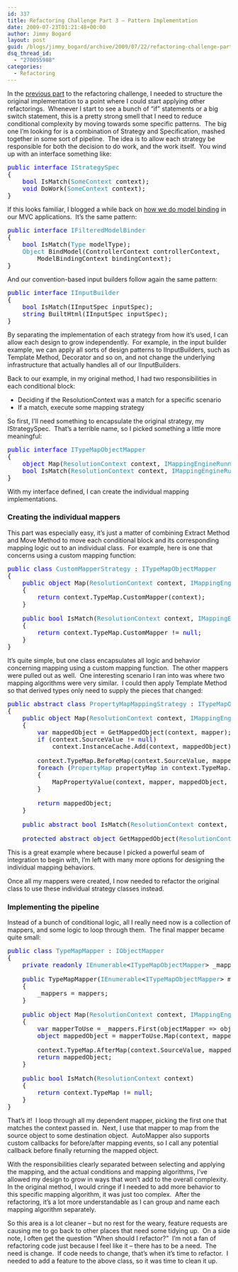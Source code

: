 ```yaml
---
id: 337
title: Refactoring Challenge Part 3 – Pattern Implementation
date: 2009-07-23T01:21:48+00:00
author: Jimmy Bogard
layout: post
guid: /blogs/jimmy_bogard/archive/2009/07/22/refactoring-challenge-part-3-pattern-implementation.aspx
dsq_thread_id:
  - "270055988"
categories:
  - Refactoring
---
```

In the [previous part](http://www.lostechies.com/blogs/jimmy_bogard/archive/2009/07/08/refactoring-challenge-part-2-preparation.aspx) to the refactoring challenge, I needed to structure the original implementation to a point where I could start applying other refactorings.&#160; Whenever I start to see a bunch of “if” statements or a big switch statement, this is a pretty strong smell that I need to reduce conditional complexity by moving towards some specific patterns.&#160; The big one I’m looking for is a combination of Strategy and Specification, mashed together in some sort of pipeline.&#160; The idea is to allow each strategy be responsible for both the decision to do work, and the work itself.&#160; You wind up with an interface something like:

<pre><span style="color: blue">public interface </span><span style="color: #2b91af">IStrategySpec
</span>{
    <span style="color: blue">bool </span>IsMatch(<span style="color: #2b91af">SomeContext </span>context);
    <span style="color: blue">void </span>DoWork(<span style="color: #2b91af">SomeContext </span>context);
}</pre>

[](http://11011.net/software/vspaste)

If this looks familiar, I blogged a while back on [how we do model binding](http://www.lostechies.com/blogs/jimmy_bogard/archive/2009/03/17/a-better-model-binder.aspx) in our MVC applications.&#160; It’s the same pattern:

<pre><span style="color: blue">public interface </span><span style="color: #2b91af">IFilteredModelBinder
</span>{
    <span style="color: blue">bool </span>IsMatch(<span style="color: #2b91af">Type </span>modelType);
    <span style="color: #2b91af">Object </span>BindModel(ControllerContext controllerContext, 
        ModelBindingContext bindingContext);
}</pre>

[](http://11011.net/software/vspaste)

And our convention-based input builders follow again the same pattern:

<pre><span style="color: blue">public interface </span><span style="color: #2b91af">IInputBuilder
</span>{
    <span style="color: blue">bool </span>IsMatch(IInputSpec inputSpec);
    <span style="color: blue">string </span>BuiltHtml(IInputSpec inputSpec);
}</pre>

[](http://11011.net/software/vspaste)

By separating the implementation of each strategy from how it’s used, I can allow each design to grow independently.&#160; For example, in the input builder example, we can apply all sorts of design patterns to IInputBuilders, such as Template Method, Decorator and so on, and not change the underlying infrastructure that actually handles all of our IInputBuilders.

Back to our example, in my original method, I had two responsibilities in each conditional block:

  * Deciding if the ResolutionContext was a match for a specific scenario
  * If a match, execute some mapping strategy

So first, I’ll need something to encapsulate the original strategy, my IStrategySpec.&#160; That’s a terrible name, so I picked something a little more meaningful:

<pre><span style="color: blue">public interface </span><span style="color: #2b91af">ITypeMapObjectMapper
</span>{
    <span style="color: blue">object </span>Map(<span style="color: #2b91af">ResolutionContext </span>context, <span style="color: #2b91af">IMappingEngineRunner </span>mapper);
    <span style="color: blue">bool </span>IsMatch(<span style="color: #2b91af">ResolutionContext </span>context, <span style="color: #2b91af">IMappingEngineRunner </span>mapper);
}</pre>

[](http://11011.net/software/vspaste)

With my interface defined, I can create the individual mapping implementations.

### Creating the individual mappers

This part was especially easy, it’s just a matter of combining Extract Method and Move Method to move each conditional block and its corresponding mapping logic out to an individual class.&#160; For example, here is one that concerns using a custom mapping function:

<pre><span style="color: blue">public class </span><span style="color: #2b91af">CustomMapperStrategy </span>: <span style="color: #2b91af">ITypeMapObjectMapper
</span>{
    <span style="color: blue">public object </span>Map(<span style="color: #2b91af">ResolutionContext </span>context, <span style="color: #2b91af">IMappingEngineRunner </span>mapper)
    {
        <span style="color: blue">return </span>context.TypeMap.CustomMapper(context);
    }

    <span style="color: blue">public bool </span>IsMatch(<span style="color: #2b91af">ResolutionContext </span>context, <span style="color: #2b91af">IMappingEngineRunner </span>mapper)
    {
        <span style="color: blue">return </span>context.TypeMap.CustomMapper != <span style="color: blue">null</span>;
    }
}</pre>

[](http://11011.net/software/vspaste)

It’s quite simple, but one class encapsulates all logic and behavior concerning mapping using a custom mapping function.&#160; The other mappers were pulled out as well.&#160; One interesting scenario I ran into was where two mapping algorithms were very similar.&#160; I could then apply Template Method so that derived types only need to supply the pieces that changed:

<pre><span style="color: blue">public abstract class </span><span style="color: #2b91af">PropertyMapMappingStrategy </span>: <span style="color: #2b91af">ITypeMapObjectMapper
</span>{
    <span style="color: blue">public object </span>Map(<span style="color: #2b91af">ResolutionContext </span>context, <span style="color: #2b91af">IMappingEngineRunner </span>mapper)
    {
        <span style="color: blue">var </span>mappedObject = GetMappedObject(context, mapper);
        <span style="color: blue">if </span>(context.SourceValue != <span style="color: blue">null</span>)
            context.InstanceCache.Add(context, mappedObject);

        context.TypeMap.BeforeMap(context.SourceValue, mappedObject);
        <span style="color: blue">foreach </span>(<span style="color: #2b91af">PropertyMap </span>propertyMap <span style="color: blue">in </span>context.TypeMap.GetPropertyMaps())
        {
            MapPropertyValue(context, mapper, mappedObject, propertyMap);
        }

        <span style="color: blue">return </span>mappedObject;
    }

    <span style="color: blue">public abstract bool </span>IsMatch(<span style="color: #2b91af">ResolutionContext </span>context, <span style="color: #2b91af">IMappingEngineRunner </span>mapper);

    <span style="color: blue">protected abstract object </span>GetMappedObject(<span style="color: #2b91af">ResolutionContext </span>context, <span style="color: #2b91af">IMappingEngineRunner </span>mapper);</pre>

[](http://11011.net/software/vspaste)

This is a great example where because I picked a powerful seam of integration to begin with, I’m left with many more options for designing the individual mapping behaviors.

Once all my mappers were created, I now needed to refactor the original class to use these individual strategy classes instead.

### Implementing the pipeline

Instead of a bunch of conditional logic, all I really need now is a collection of mappers, and some logic to loop through them.&#160; The final mapper became quite small:

<pre><span style="color: blue">public class </span><span style="color: #2b91af">TypeMapMapper </span>: <span style="color: #2b91af">IObjectMapper
</span>{
    <span style="color: blue">private readonly </span><span style="color: #2b91af">IEnumerable</span>&lt;<span style="color: #2b91af">ITypeMapObjectMapper</span>&gt; _mappers;

    <span style="color: blue">public </span>TypeMapMapper(<span style="color: #2b91af">IEnumerable</span>&lt;<span style="color: #2b91af">ITypeMapObjectMapper</span>&gt; mappers)
    {
        _mappers = mappers;
    }

    <span style="color: blue">public object </span>Map(<span style="color: #2b91af">ResolutionContext </span>context, <span style="color: #2b91af">IMappingEngineRunner </span>mapper)
    {
        <span style="color: blue">var </span>mapperToUse = _mappers.First(objectMapper =&gt; objectMapper.IsMatch(context, mapper));
        <span style="color: blue">object </span>mappedObject = mapperToUse.Map(context, mapper);

        context.TypeMap.AfterMap(context.SourceValue, mappedObject);
        <span style="color: blue">return </span>mappedObject;
    }

    <span style="color: blue">public bool </span>IsMatch(<span style="color: #2b91af">ResolutionContext </span>context)
    {
        <span style="color: blue">return </span>context.TypeMap != <span style="color: blue">null</span>;
    }
}</pre>

[](http://11011.net/software/vspaste)

That’s it!&#160; I loop through all my dependent mapper, picking the first one that matches the context passed in.&#160; Next, I use that mapper to map from the source object to some destination object.&#160; AutoMapper also supports custom callbacks for before/after mapping events, so I call any potential callback before finally returning the mapped object.

With the responsibilities clearly separated between selecting and applying the mapping, and the actual conditions and mapping algorithms, I’ve allowed my design to grow in ways that won’t add to the overall complexity.&#160; In the original method, I would cringe if I needed to add more behavior to this specific mapping algorithm, it was just too complex.&#160; After the refactoring, it’s a lot more understandable as I can group and name each mapping algorithm separately.

So this area is a lot cleaner – but no rest for the weary, feature requests are causing me to go back to other places that need some tidying up.&#160; On a side note, I often get the question “When should I refactor?”&#160; I’m not a fan of refactoring code just because I feel like it – there has to be a need.&#160; The need is change.&#160; If code needs to change, that’s when it’s time to refactor.&#160; I needed to add a feature to the above class, so it was time to clean it up.